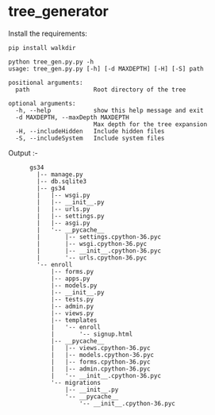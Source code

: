 # tree_generator

Install the requirements:

    pip install walkdir

    python tree_gen.py.py -h
    usage: tree_gen.py.py [-h] [-d MAXDEPTH] [-H] [-S] path

    positional arguments:
      path                  Root directory of the tree

    optional arguments:
      -h, --help            show this help message and exit
      -d MAXDEPTH, --maxDepth MAXDEPTH
                            Max depth for the tree expansion
      -H, --includeHidden   Include hidden files
      -S, --includeSystem   Include system files
      
      
Output :-


          gs34
            |-- manage.py
            |-- db.sqlite3
            |-- gs34
            |   |-- wsgi.py
            |   |-- __init__.py
            |   |-- urls.py
            |   |-- settings.py
            |   |-- asgi.py
            |   '-- __pycache__
            |       |-- settings.cpython-36.pyc
            |       |-- wsgi.cpython-36.pyc
            |       |-- __init__.cpython-36.pyc
            |       '-- urls.cpython-36.pyc
            '-- enroll
                |-- forms.py
                |-- apps.py
                |-- models.py
                |-- __init__.py
                |-- tests.py
                |-- admin.py
                |-- views.py
                |-- templates
                |   '-- enroll
                |       '-- signup.html
                |-- __pycache__
                |   |-- views.cpython-36.pyc
                |   |-- models.cpython-36.pyc
                |   |-- forms.cpython-36.pyc
                |   |-- admin.cpython-36.pyc
                |   '-- __init__.cpython-36.pyc
                '-- migrations
                    |-- __init__.py
                    '-- __pycache__
                        '-- __init__.cpython-36.pyc

